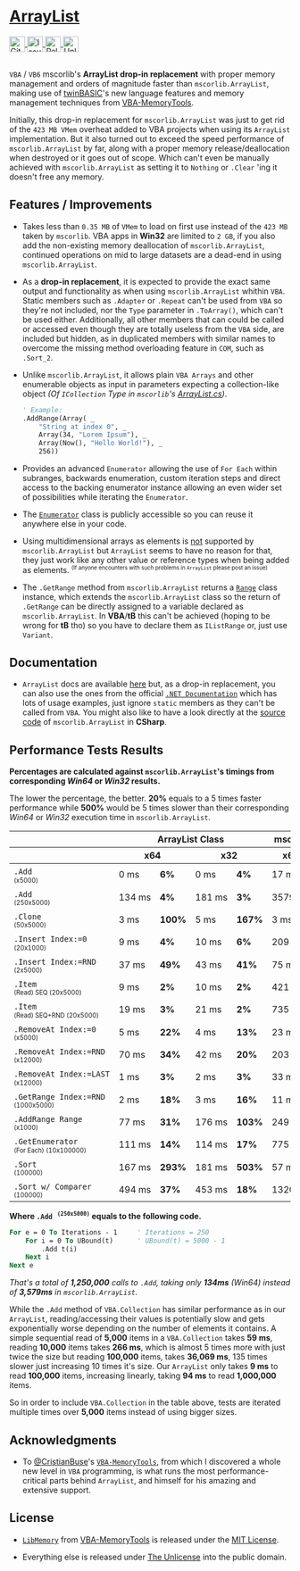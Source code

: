 # [**ArrayList**](https://github.com/Theadd/ArrayList)

<a href="https://github.com/Theadd/ArrayList">
  <img height="28em" align="center" src="https://img.shields.io/badge/GitHub-22272E?style=for-the-badge&logo=&logoColor=white" alt="Github Repository Badge" />
</a>
<a href="https://github.com/Theadd/ArrayList/issues">
  <img height="28em" align="center" src="https://img.shields.io/badge/ISSUES-22272E?style=for-the-badge&logo=&logoColor=white" alt="Issues Badge" />
</a>
<a href="https://github.com/Theadd/ArrayList/releases/latest">
  <img height="28em" align="center" src="https://img.shields.io/badge/RELEASES-22272E?style=for-the-badge&logo=&logoColor=white" alt="Releases Badge" />
</a>
<a href="https://github.com/Theadd/ArrayList/blob/main/LICENSE">
  <img height="28em" align="center" src="https://img.shields.io/badge/UNLICENSE-22272E?style=for-the-badge&logo=&logoColor=white" alt="Unlicense Badge" />
</a>

<br/>
<br/>

`VBA` / `VB6` mscorlib's **ArrayList drop-in replacement** with proper memory management and orders of magnitude faster than `mscorlib.ArrayList`, making use of [twinBASIC](https://github.com/twinbasic/twinbasic)'s new language features and memory management techniques from [VBA-MemoryTools](https://github.com/cristianbuse/VBA-MemoryTools).

Initially, this drop-in replacement for `mscorlib.ArrayList` was just to get rid of the `423 MB VMem` overheat added to VBA projects when using its `ArrayList` implementation. But it also turned out to exceed the speed performance of `mscorlib.ArrayList` by far, along with a proper memory release/deallocation when destroyed or it goes out of scope. Which can't even be manually achieved with `mscorlib.ArrayList` as setting it to `Nothing` or `.Clear` 'ing it doesn't free any memory.


## **Features / Improvements** 

* Takes less than `0.35 MB` of `VMem` to load on first use instead of the `423 MB` taken by `mscorlib`. VBA apps in **Win32** are limited to `2 GB`, if you also add the non-existing memory deallocation of `mscorlib.ArrayList`, continued operations on mid to large datasets are a dead-end in using `mscorlib.ArrayList`.

* As a __drop-in replacement__, it is expected to provide the exact same output and functionality as when using `mscorlib.ArrayList` whithin `VBA`. Static members such as `.Adapter` or `.Repeat` can't be used from `VBA` so they're not included, nor the `Type` parameter in `.ToArray()`, which can't be used either. Additionally, all other members that can could be called or accessed even though they are totally useless from the `VBA` side, are included but hidden, as in duplicated members with similar names to overcome the missing method overloading feature in `COM`, such as `.Sort_2`.

* Unlike `mscorlib.ArrayList`, it allows plain `VBA Arrays` and other enumerable objects as input in parameters expecting a collection-like object _(Of `ICollection` Type in `mscorlib`'s [ArrayList.cs](https://referencesource.microsoft.com/#mscorlib/system/collections/arraylist.cs,215))_.
  ```vb
  ' Example:
  .AddRange(Array( _
      "String at index 0", _
      Array(34, "Lorem Ipsum"), _
      Array(Now(), "Hello World!"), _
      256))
  ```

* Provides an advanced `Enumerator` allowing the use of `For Each` within subranges, backwards enumeration, custom iteration steps and direct access to the backing enumerator instance allowing an even wider set of possibilities while iterating the `Enumerator`.

* The [`Enumerator`](https://github.com/Theadd/ArrayList/blob/main/ArrayListLib/Sources/Enumerator.twin#L21) class is publicly accessible so you can reuse it anywhere else in your code.

* Using multidimensional arrays as elements is <u>not</u> supported by `mscorlib.ArrayList` but `ArrayList` seems to have no reason for that, they just work like any other value or reference types when being added as elements. <sup><small>(If anyone encounters with such problems in `ArrayList` please post an issue)</small></sup>

* The `.GetRange` method from `mscorlib.ArrayList` returns a [`Range`]() class instance, which extends the `mscorlib.ArrayList` class so the return of `.GetRange` can be directly assigned to a variable declared as `mscorlib.ArrayList`. In **VBA**/**tB** this can't be achieved (hoping to be wrong for **tB** tho) so you have to declare them as `IListRange` or, just use `Variant`.


## **Documentation**

* `ArrayList` docs are available [here](Docs/ArrayList.md) but, as a drop-in replacement, you can also use the ones from the official [`.NET Documentation`](https://learn.microsoft.com/en-us/dotnet/api/system.collections.arraylist?view=netframework-4.7.2) which has lots of usage examples, just ignore `static` members as they can't be called from `VBA`. You might also like to have a look directly at the [source code](https://referencesource.microsoft.com/#mscorlib/system/collections/arraylist.cs) of `mscorlib.ArrayList` in **CSharp**.  


## **Performance Tests Results**

**Percentages are calculated against `mscorlib.ArrayList`'s timings from corresponding _Win64_ or _Win32_ results.**

The lower the percentage, the better. **20%** equals to a 5 times faster performance while **500%** would be 5 times slower than their corresponding _Win64_ or _Win32_ execution time in `mscorlib.ArrayList`.


<table>
    <thead>
        <tr>
            <th>&nbsp;</th>
            <th colspan=4>ArrayList Class</th>
            <th colspan=2>mscorlib.ArrayList</th>
            <th colspan=4>VBA.Collection</th>
        </tr>
        <tr>
            <th>&nbsp;</th>
            <th colspan=2>x64</th>
            <th colspan=2>x32</th>
            <th>x64</th>
            <th>x32</th>
            <th colspan=2>x64</th>
            <th colspan=2>x32</th>
        </tr>
    </thead>
    <tbody>
        <tr>
            <td><code>.Add</code> <sup><small><br/>(x5000)</small></sup></td>
            <td>0&nbsp;ms</td>
            <td><b>6%</b></td>
            <td>0&nbsp;ms</td>
            <td><b>4%</b></td>
            <td>17&nbsp;ms</td>
            <td>23&nbsp;ms</td>
            <td>0&nbsp;ms</td>
            <td><b>6%</b></td>
            <td>1&nbsp;ms</td>
            <td><b>4%</b></td>
        </tr>
        <tr>
            <td><code>.Add</code> <sup><small><br/>(250x5000)</small></sup></td>
            <td>134&nbsp;ms</td>
            <td><b>4%</b></td>
            <td>181&nbsp;ms</td>
            <td><b>3%</b></td>
            <td>3579&nbsp;ms</td>
            <td>6302&nbsp;ms</td>
            <td>186&nbsp;ms</td>
            <td><b>5%</b></td>
            <td>184&nbsp;ms</td>
            <td><b>3%</b></td>
        </tr>
        <tr>
            <td><code>.Clone</code> <sup><small><br/>(50x5000)</small></sup></td>
            <td>3&nbsp;ms</td>
            <td><b>100%</b></td>
            <td>5&nbsp;ms</td>
            <td><b>167%</b></td>
            <td>3&nbsp;ms</td>
            <td>3&nbsp;ms</td>
            <td>2773&nbsp;ms</td>
            <td><b>92433%</b></td>
            <td>2674&nbsp;ms</td>
            <td><b>89133%</b></td>
        </tr>
        <tr>
            <td><code>.Insert&nbsp;Index:=0</code> <sup><small><br/>(20x1000)</small></sup></td>
            <td>9&nbsp;ms</td>
            <td><b>4%</b></td>
            <td>10&nbsp;ms</td>
            <td><b>6%</b></td>
            <td>209&nbsp;ms</td>
            <td>181&nbsp;ms</td>
            <td>3&nbsp;ms</td>
            <td><b>1%</b></td>
            <td>4&nbsp;ms</td>
            <td><b>2%</b></td>
        </tr>
        <tr>
            <td><code>.Insert&nbsp;Index:=RND</code> <sup><small><br/>(2x5000)</small></sup></td>
            <td>37&nbsp;ms</td>
            <td><b>49%</b></td>
            <td>43&nbsp;ms</td>
            <td><b>41%</b></td>
            <td>75&nbsp;ms</td>
            <td>104&nbsp;ms</td>
            <td>147&nbsp;ms</td>
            <td><b>196%</b></td>
            <td>124&nbsp;ms</td>
            <td><b>119%</b></td>
        </tr>
        <tr>
            <td><code>.Item</code> <sup><small><br/>(Read) SEQ (20x5000)</small></sup></td>
            <td>9&nbsp;ms</td>
            <td><b>2%</b></td>
            <td>10&nbsp;ms</td>
            <td><b>2%</b></td>
            <td>421&nbsp;ms</td>
            <td>644&nbsp;ms</td>
            <td>1125&nbsp;ms</td>
            <td><b>267%</b></td>
            <td>1052&nbsp;ms</td>
            <td><b>163%</b></td>
        </tr>
        <tr>
            <td><code>.Item</code> <sup><small><br/>(Read) SEQ+RND (20x5000)</small></sup></td>
            <td>19&nbsp;ms</td>
            <td><b>3%</b></td>
            <td>21&nbsp;ms</td>
            <td><b>2%</b></td>
            <td>735&nbsp;ms</td>
            <td>1135&nbsp;ms</td>
            <td>2198&nbsp;ms</td>
            <td><b>299%</b></td>
            <td>2142&nbsp;ms</td>
            <td><b>189%</b></td>
        </tr>
        <tr>
            <td><code>.RemoveAt&nbsp;Index:=0</code> <sup><small><br/>(x5000)</small></sup></td>
            <td>5&nbsp;ms</td>
            <td><b>22%</b></td>
            <td>4&nbsp;ms</td>
            <td><b>13%</b></td>
            <td>23&nbsp;ms</td>
            <td>31&nbsp;ms</td>
            <td>1&nbsp;ms</td>
            <td><b>4%</b></td>
            <td>1&nbsp;ms</td>
            <td><b>3%</b></td>
        </tr>
        <tr>
            <td><code>.RemoveAt&nbsp;Index:=RND</code> <sup><small><br/>(x12000)</small></sup></td>
            <td>70&nbsp;ms</td>
            <td><b>34%</b></td>
            <td>42&nbsp;ms</td>
            <td><b>20%</b></td>
            <td>203&nbsp;ms</td>
            <td>209&nbsp;ms</td>
            <td>910&nbsp;ms</td>
            <td><b>448%</b></td>
            <td>675&nbsp;ms</td>
            <td><b>323%</b></td>
        </tr>
        <tr>
            <td><code>.RemoveAt&nbsp;Index:=LAST</code> <sup><small><br/>(x12000)</small></sup></td>
            <td>1&nbsp;ms</td>
            <td><b>3%</b></td>
            <td>2&nbsp;ms</td>
            <td><b>3%</b></td>
            <td>33&nbsp;ms</td>
            <td>58&nbsp;ms</td>
            <td>508&nbsp;ms</td>
            <td><b>1539%</b></td>
            <td>340&nbsp;ms</td>
            <td><b>586%</b></td>
        </tr>
        <tr>
            <td><code>.GetRange&nbsp;Index:=RND</code> <sup><small><br/>(1000x5000)</small></sup></td>
            <td>2&nbsp;ms</td>
            <td><b>18%</b></td>
            <td>3&nbsp;ms</td>
            <td><b>16%</b></td>
            <td>11&nbsp;ms</td>
            <td>19&nbsp;ms</td>
            <td></td>
            <td></td>
            <td></td>
            <td></td>
        </tr>
        <tr>
            <td><code>.AddRange&nbsp;Range</code> <sup><small><br/>(x1000)</small></sup></td>
            <td>77&nbsp;ms</td>
            <td><b>31%</b></td>
            <td>176&nbsp;ms</td>
            <td><b>103%</b></td>
            <td>249&nbsp;ms</td>
            <td>171&nbsp;ms</td>
            <td></td>
            <td></td>
            <td></td>
            <td></td>
        </tr>
        <tr>
            <td><code>.GetEnumerator</code> <sup><small><br/>(For Each) (10x100000)</small></sup></td>
            <td>111&nbsp;ms</td>
            <td><b>14%</b></td>
            <td>114&nbsp;ms</td>
            <td><b>17%</b></td>
            <td>775&nbsp;ms</td>
            <td>659&nbsp;ms</td>
            <td>25&nbsp;ms</td>
            <td><b>3%</b></td>
            <td>25&nbsp;ms</td>
            <td><b>4%</b></td>
        </tr>
        <tr>
            <td><code>.Sort</code> <sup><small><br/>(100000)</small></sup></td>
            <td>167&nbsp;ms</td>
            <td><b>293%</b></td>
            <td>181&nbsp;ms</td>
            <td><b>503%</b></td>
            <td>57&nbsp;ms</td>
            <td>36&nbsp;ms</td>
            <td></td>
            <td></td>
            <td></td>
            <td></td>
        </tr>
        <tr>
            <td><code>.Sort&nbsp;w/&nbsp;Comparer</code> <sup><small><br/>(100000)</small></sup></td>
            <td>494&nbsp;ms</td>
            <td><b>37%</b></td>
            <td>453&nbsp;ms</td>
            <td><b>18%</b></td>
            <td>1320&nbsp;ms</td>
            <td>2473&nbsp;ms</td>
        </tr>
    </tbody>
</table>


**Where <kbd> `.Add` <sup><small>(250x5000)</small></sup></kbd> equals to the following code.**

```vb
For e = 0 To Iterations - 1     ' Iterations = 250
    For i = 0 To UBound(t)      ' UBound(t) = 5000 - 1
        .Add t(i)
    Next i
Next e
```
*That's a total of **1,250,000** calls to `.Add`, taking only **134ms** (Win64) instead of **3,579ms** in `mscorlib.ArrayList`.*


While the `.Add` method of `VBA.Collection` has similar performance as in our `ArrayList`, reading/accessing their values is potentially slow and gets exponentially worse depending on the number of elements it contains. A simple sequential read of **5,000** items in a `VBA.Collection` takes **59 ms**, reading **10,000** items takes **266 ms**, which is almost 5 times more with just twice the size but reading **100,000** items, takes **36,069 ms**, 135 times slower just increasing 10 times it's size. Our `ArrayList` only takes **9 ms** to read **100,000** items, increasing linearly, taking **94 ms** to read **1,000,000** items.

So in order to include `VBA.Collection` in the table above, tests are iterated multiple times over **5,000** items instead of using bigger sizes.


## **Acknowledgments**

* To [@CristianBuse](https://github.com/cristianbuse)'s [`VBA-MemoryTools`](https://github.com/cristianbuse/VBA-MemoryTools), from which I discovered a whole new level in `VBA` programming, is what runs the most performance-critical parts behind `ArrayList`, and himself for his amazing and extensive support.


## **License**

- [`LibMemory`](Sources/LibMemory.twin) from [VBA-MemoryTools](https://github.com/cristianbuse/VBA-MemoryTools) is released under the [MIT License](https://github.com/cristianbuse/VBA-MemoryTools/blob/master/LICENSE).

- Everything else is released under [The Unlicense](https://github.com/Theadd/ArrayList/blob/main/LICENSE) into the public domain.
